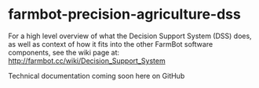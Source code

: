 farmbot-precision-agriculture-dss
=================================
For a high level overview of what the Decision Support System (DSS) does, as well as context of how it fits into the other FarmBot software components, see the wiki page at: http://farmbot.cc/wiki/Decision_Support_System

Technical documentation coming soon here on GitHub

